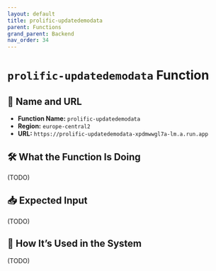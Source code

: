 ```yaml
---
layout: default
title: prolific-updatedemodata
parent: Functions
grand_parent: Backend
nav_order: 34
---
```


# `prolific-updatedemodata` Function

## 🔗 Name and URL

- **Function Name:** `prolific-updatedemodata`
- **Region:** `europe-central2`
- **URL:** `https://prolific-updatedemodata-xpdmwwgl7a-lm.a.run.app`

## 🛠️ What the Function Is Doing

(TODO)

## 📥 Expected Input

(TODO)

## 🔄 How It’s Used in the System

(TODO)
